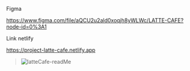Figma

https://www.figma.com/file/aQCU2u2ald0xoqjh8yWLWc/LATTE-CAFE?node-id=0%3A1

Link netlify

https://project-latte-cafe.netlify.app

> ![latteCafe-readMe](https://user-images.githubusercontent.com/104767959/184228485-27939439-0d40-4c36-9ed4-ff2c7464c7bb.jpg)
